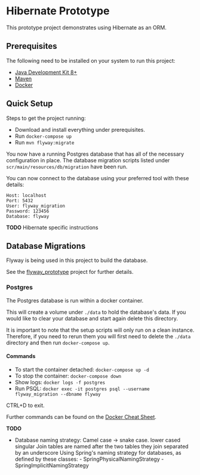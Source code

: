 # Hibernate Prototype
This prototype project demonstrates using Hibernate as an ORM.

## Prerequisites
The following need to be installed on your system to run this project:

- [Java Development Kit 8+](https://www.oracle.com/technetwork/java/javase/downloads/index.html)
- [Maven](https://maven.apache.org/download.cgi)
- [Docker](https://www.docker.com/get-started)

## Quick Setup
Steps to get the project running:

- Download and install everything under prerequisites.
- Run `docker-compose up`
- Run `mvn flyway:migrate`

You now have a running Postgres database that has all of the necessary configuration in place. The database migration 
scripts listed under `scr/main/resources/db/migration` have been run. 

You can now connect to the database using your preferred tool with these details:
```
Host: localhost
Port: 5432
User: flyway_migration
Password: 123456
Database: flyway
```

__TODO__
Hibernate specific instructions

## Database Migrations
Flyway is being used in this project to build the database. 

See the [flyway_prototype](https://github.com/tmrowe/flyway_prototype) project for further details.

### Postgres
The Postgres database is run within a docker container.

This will create a volume under `./data` to hold the database's data. If you would like to clear your database and 
start again delete this directory.

It is important to note that the setup scripts will only run on a clean instance. Therefore, if you need to rerun them
you will first need to delete the `./data` directory and then run `docker-compose up`.

#### Commands
- To start the container detached: `docker-compose up -d`
- To stop the container: `docker-compose down`
- Show logs: `docker logs -f postgres`
- Run PSQL: `docker exec -it postgres psql --username flyway_migration --dbname flyway`

CTRL+D to exit.

Further commands can be found on the [Docker Cheat Sheet](https://www.saltycrane.com/blog/2017/08/docker-cheat-sheet/).

__TODO__
- Database naming strategy:
    Camel case -> snake case.
    lower cased
    singular
    Join tables are named after the two tables they join separated by an underscore
    Using Spring's naming strategy for databases, as defined by these classes:
        - SpringPhysicalNamingStrategy
        - SpringImplicitNamingStrategy
